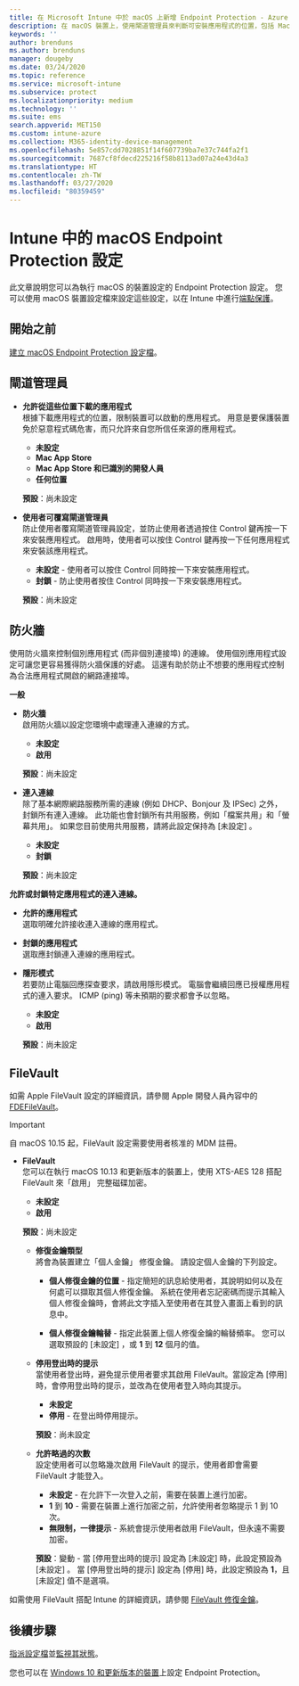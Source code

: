 ```yaml
---
title: 在 Microsoft Intune 中於 macOS 上新增 Endpoint Protection - Azure | Microsoft Docs
description: 在 macOS 裝置上，使用閘道管理員來判斷可安裝應用程式的位置，包括 Mac App Store。 此外，也使用 Microsoft Intune 來啟用或設定防火牆以允許特定應用程式、封鎖特定應用程式、使用隱形模式，甚至是封鎖特定類型的連入連線。
keywords: ''
author: brenduns
ms.author: brenduns
manager: dougeby
ms.date: 03/24/2020
ms.topic: reference
ms.service: microsoft-intune
ms.subservice: protect
ms.localizationpriority: medium
ms.technology: ''
ms.suite: ems
search.appverid: MET150
ms.custom: intune-azure
ms.collection: M365-identity-device-management
ms.openlocfilehash: 5e857cdd7028851f14f607739ba7e37c744fa2f1
ms.sourcegitcommit: 7687cf8fdecd225216f58b8113ad07a24e43d4a3
ms.translationtype: HT
ms.contentlocale: zh-TW
ms.lasthandoff: 03/27/2020
ms.locfileid: "80359459"
---
```

# <a name="macos-endpoint-protection-settings-in-intune"></a>Intune 中的 macOS Endpoint Protection 設定  

此文章說明您可以為執行 macOS 的裝置設定的 Endpoint Protection 設定。 您可以使用 macOS 裝置設定檔來設定這些設定，以在 Intune 中進行[端點保護](endpoint-protection-configure.md)。  

## <a name="before-you-begin"></a>開始之前

[建立 macOS Endpoint Protection 設定檔](endpoint-protection-configure.md)。

## <a name="gatekeeper"></a>閘道管理員  

- **允許從這些位置下載的應用程式**  
  根據下載應用程式的位置，限制裝置可以啟動的應用程式。 用意是要保護裝置免於惡意程式碼危害，而只允許來自您所信任來源的應用程式。  

  - **未設定**  
  - **Mac App Store**  
  - **Mac App Store 和已識別的開發人員**  
  - **任何位置**  

  **預設**：尚未設定  

- **使用者可覆寫閘道管理員**  
  防止使用者覆寫閘道管理員設定，並防止使用者透過按住 Control 鍵再按一下來安裝應用程式。 啟用時，使用者可以按住 Control 鍵再按一下任何應用程式來安裝該應用程式。  
 
  - **未設定** - 使用者可以按住 Control 同時按一下來安裝應用程式。  
  - **封鎖** - 防止使用者按住 Control 同時按一下來安裝應用程式。  

  **預設**：尚未設定  

## <a name="firewall"></a>防火牆  

使用防火牆來控制個別應用程式 (而非個別連接埠) 的連線。 使用個別應用程式設定可讓您更容易獲得防火牆保護的好處。 這還有助於防止不想要的應用程式控制為合法應用程式開啟的網路連接埠。  

**一般**
- **防火牆**  
  啟用防火牆以設定您環境中處理連入連線的方式。  
  - **未設定**  
  - **啟用**  

  **預設**：尚未設定  

- **連入連線**  
  除了基本網際網路服務所需的連線 (例如 DHCP、Bonjour 及 IPSec) 之外，封鎖所有連入連線。 此功能也會封鎖所有共用服務，例如「檔案共用」和「螢幕共用」。 如果您目前使用共用服務，請將此設定保持為 [未設定]  。  
  - **未設定**  
  - **封鎖**  

  **預設**：尚未設定  

**允許或封鎖特定應用程式的連入連線。**  

  - **允許的應用程式**  
    選取明確允許接收連入連線的應用程式。  

  - **封鎖的應用程式**  
    選取應封鎖連入連線的應用程式。  

  - **隱形模式**  
    若要防止電腦回應探查要求，請啟用隱形模式。 電腦會繼續回應已授權應用程式的連入要求。 ICMP (ping) 等未預期的要求都會予以忽略。  
    - **未設定**  
    - **啟用**  

    **預設**：尚未設定  

## <a name="filevault"></a>FileVault  
如需 Apple FileVault 設定的詳細資訊，請參閱 Apple 開發人員內容中的 [FDEFileVault](https://developer.apple.com/documentation/devicemanagement/fdefilevault)。 

> [!IMPORTANT]  
> 自 macOS 10.15 起，FileVault 設定需要使用者核准的 MDM 註冊。 

- **FileVault**  
  您可以在執行 macOS 10.13 和更新版本的裝置上，使用 XTS-AES 128 搭配 FileVault 來「啟用」  完整磁碟加密。  
  - **未設定**  
  - **啟用**  

  **預設**：尚未設定  

  - **修復金鑰類型**  
    將會為裝置建立「個人金鑰」  修復金鑰。 請設定個人金鑰的下列設定。  

    - **個人修復金鑰的位置** - 指定簡短的訊息給使用者，其說明如何以及在何處可以擷取其個人修復金鑰。 系統在使用者忘記密碼而提示其輸入個人修復金鑰時，會將此文字插入至使用者在其登入畫面上看到的訊息中。  

    - **個人修復金鑰輪替** - 指定此裝置上個人修復金鑰的輪替頻率。 您可以選取預設的 [未設定]  ，或 **1** 到 **12** 個月的值。  

  - **停用登出時的提示**  
    當使用者登出時，避免提示使用者要求其啟用 FileVault。當設定為 [停用] 時，會停用登出時的提示，並改為在使用者登入時向其提示。  
    - **未設定**  
    - **停用** - 在登出時停用提示。

    **預設**：尚未設定  

  - **允許略過的次數**  
  設定使用者可以忽略幾次啟用 FileVault 的提示，使用者即會需要 FileVault 才能登入。 

    - **未設定** - 在允許下一次登入之前，需要在裝置上進行加密。  
    - **1** 到 **10** - 需要在裝置上進行加密之前，允許使用者忽略提示 1 到 10 次。  
    - **無限制，一律提示** - 系統會提示使用者啟用 FileVault，但永遠不需要加密。  
 
    **預設**：變動  - 當 [停用登出時的提示]  設定為 [未設定]  時，此設定預設為 [未設定]  。 當 [停用登出時的提示]  設定為 [停用]  時，此設定預設為 **1**，且 [未設定]  值不是選項。

如需使用 FileVault 搭配 Intune 的詳細資訊，請參閱 [FileVault 修復金鑰](encryption-monitor.md#filevault-recovery-keys)。

## <a name="next-steps"></a>後續步驟

[指派設定檔](../configuration/device-profile-assign.md)並[監視其狀態](../configuration/device-profile-monitor.md)。

您也可以在 [Windows 10 和更新版本的裝置](endpoint-protection-windows-10.md)上設定 Endpoint Protection。

